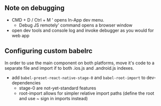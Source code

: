 ## Note on debugging

- CMD + D / Ctrl + M ' opens In-App dev menu.
  - Debug JS remotely' command opens a browser window
- open dev tools and console log and invoke debugger as you would for web app

## Configuring custom babelrc

In order to use the main component on both platforms, move it's code to a separate file and import if to both .ios.js and .android.js indexes.

  - add ```babel-preset-react-native-stage-0``` and ```babel-root-import``` to dev-dependencies
    - stage-0 are not-yet-standard features
    - root-import allows for simpler relative import paths (define the root and use ~ sign in imports instead)
